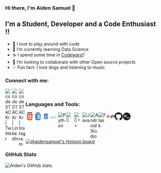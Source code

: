 ### Hi there, I'm Aiden Samuel 🌴

<!-- [![Website](https://img.shields.io/website?label=codeSTACKr.com&style=for-the-badge&url=https%3A%2F%2Fcodestackr.com)](https://codestackr.com) -->
<!-- [![Twitter Follow](https://img.shields.io/twitter/follow/codeSTACKr?color=1DA1F2&logo=twitter&style=for-the-badge)](https://twitter.com/intent/follow?original_referer=https%3A%2F%2Fgithub.com%2FcodeSTACKr&screen_name=codeSTACKr) -->

## I'm a  Student, Developer and a Code Enthusiast !!

- 👻 I love to play around with code
- 🌱 I’m currently learning Data Science
- ☕ I spend some time in [Codewars!][codewars]!
- 👯 I’m looking to collaborate with other Open source projects
- ✨ Fun fact: I love dogs and listening to music

### Connect with me:

<!-- [<img align="left" alt="codeSTACKr.com" width="22px" src="https://raw.githubusercontent.com/iconic/open-iconic/master/svg/globe.svg" />][website] -->
[<img align="left" alt="codeSTACKr | Twitter" width="22px" src="https://cdn.jsdelivr.net/npm/simple-icons@v3/icons/twitter.svg" />][twitter]
[<img align="left" alt="codeSTACKr | LinkedIn" width="22px" src="https://cdn.jsdelivr.net/npm/simple-icons@v3/icons/linkedin.svg" />][linkedin]
[<img align="left" alt="codeSTACKr | Instagram" width="22px" src="https://cdn.jsdelivr.net/npm/simple-icons@v3/icons/instagram.svg" />][instagram]

<br />

### Languages and Tools:

<img align="left" alt="HTML5" width="26px" src="https://raw.githubusercontent.com/github/explore/80688e429a7d4ef2fca1e82350fe8e3517d3494d/topics/html/html.png" />
<img align="left" alt="CSS3" width="26px" src="https://raw.githubusercontent.com/github/explore/80688e429a7d4ef2fca1e82350fe8e3517d3494d/topics/css/css.png" />
<img align="left" alt="SQL" width="26px" src="https://raw.githubusercontent.com/github/explore/80688e429a7d4ef2fca1e82350fe8e3517d3494d/topics/sql/sql.png" />
<img align="left" alt="MySQL" width="26px" src="https://raw.githubusercontent.com/github/explore/80688e429a7d4ef2fca1e82350fe8e3517d3494d/topics/mysql/mysql.png" />
<img align="left" alt="Python" width="26px" src="https://external-content.duckduckgo.com/iu/?u=https%3A%2F%2Ftse3.mm.bing.net%2Fth%3Fid%3DOIP.xycsHjySzYqzXWi2dZNUGgHaHa%26pid%3DApi&f=1" />
<img align="left" alt="C" width="26px" src="https://external-content.duckduckgo.com/iu/?u=https%3A%2F%2Ftse2.mm.bing.net%2Fth%3Fid%3DOIP.5fFJnc5j2RZTNAHekxL2rAHaHa%26pid%3DApi&f=1" />
<img align="left" alt="C++" width="26px" src="https://external-content.duckduckgo.com/iu/?u=https%3A%2F%2Ftse3.mm.bing.net%2Fth%3Fid%3DOIP.UW81j8dWrpuOPbOalZaMkgHaHa%26pid%3DApi&f=1" />
<img align="left" alt="Java" width="26px" src="https://external-content.duckduckgo.com/iu/?u=https%3A%2F%2Ftse3.mm.bing.net%2Fth%3Fid%3DOIP.Su4qgmezwA4ieQxPEZYbFgHaHa%26pid%3DApi&f=1" />
<img align="left" alt="Android Studio" width="26px" src="https://external-content.duckduckgo.com/iu/?u=https%3A%2F%2Ftse2.mm.bing.net%2Fth%3Fid%3DOIP.ng3VSQQOqW_gUd4dkTT1mgHaHa%26pid%3DApi&f=1" />
<img align="left" alt="Flask" width="26px" src="https://external-content.duckduckgo.com/iu/?u=https%3A%2F%2Ftse3.mm.bing.net%2Fth%3Fid%3DOIP.tZKxFU0lwHLBBNMxk53WfAHaJh%26pid%3DApi&f=1" />
<img align="left" alt="Git" width="26px" src="https://raw.githubusercontent.com/github/explore/80688e429a7d4ef2fca1e82350fe8e3517d3494d/topics/git/git.png" />
<img align="left" alt="GitHub" width="26px" src="https://raw.githubusercontent.com/github/explore/78df643247d429f6cc873026c0622819ad797942/topics/github/github.png" />
<img align="left" alt="Terminal" width="26px" src="https://raw.githubusercontent.com/github/explore/80688e429a7d4ef2fca1e82350fe8e3517d3494d/topics/terminal/terminal.png" />

<br />

[![@aidensamuel's Holopin board](https://holopin.io/api/user/board?user=aidensamuel)](https://holopin.io/@aidensamuel)


### GitHub Stats
![Aiden's GitHub stats](https://github-readme-stats.vercel.app/api?username=aiden506&show_icons=true&theme=gruvbox_light)
<!-- [![Aiden's GitHub stats](https://github-readme-stats.vercel.app/api?username=aiden506)](https://github.com/aiden506/github-readme-stats) -->

<!--   <img align="left" alt="aiden506's GitHub Stats" src="https://github-readme-stats.aiden506.vercel.app/api?username=aiden506&show_icons=true&hide_border=true&theme=gruvbox_light" /> -->



<!-- [website]: https://codeSTACKr.com -->
[codewars]: https://www.codewars.com/users/Aidensamuel
[twitter]: https://twitter.com/Aidensamuel506
[instagram]: https://instagram.com/aiden_samuel
[linkedin]: https://linkedin.com/in/aidensamuel/
